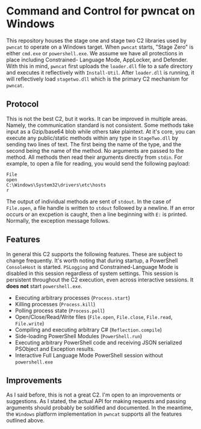 # Command and Control for pwncat on Windows

This repository houses the stage one and stage two C2 libraries used by `pwncat` to
operate on a Windows target. When `pwncat` starts, "Stage Zero" is either `cmd.exe`
or `powershell.exe`. We assume we have all protections in place including Constrained-
Language Mode, AppLocker, and Defender. With this in mind, `pwncat` first uploads the
`loader.dll` file to a safe directory and executes it reflectively with `Install-Util`.
After `loader.dll` is running, it will reflectively load `stagetwo.dll` which is the 
primary C2 mechanism for `pwncat`.

## Protocol

This is not the best C2, but it works. It can be improved in multiple areas. Namely,
the communication standard is not consistent. Some methods take input as a Gzip/base64
blob while others take plaintext. At it's core, you can execute any public/static methods
within any type in `StageTwo.dll` by sending two lines of text. The first being the name
of the type, and the second being the name of the method. No arguments are passed to the
method. All methods then read their arguments directly from `stdin`. For example, to open
a file for reading, you would send the following payload:

```
File
open
C:\Windows\System32\drivers\etc\hosts
r
```

The output of individual methods are sent of `stdout`. In the case of `File.open`, a file
handle is written to `stdout` followed by a newline. If an error occurs or an excpetion is
caught, then a line beginning with `E:` is printed. Normally, the exception message follows.

## Features

In general this C2 supports the following features. These are subject to change frequently.
It's worth noting that during startup, a PowerShell `ConsoleHost` is started. `PSLogging` and
Constrained-Language Mode is disabled in this session regardless of system settings. This session
is persistent throughout the C2 execution, even across interactive sessions. It **does not** start
`powershell.exe`.

- Executing arbitrary processes (`Process.start`)
- Killing processes (`Process.kill`)
- Polling process state (`Process.poll`)
- Open/Close/Read/Write files (`File.open`, `File.close`, `File.read`, `File.write`)
- Compiling and executing arbitrary C# (`Reflection.compile`)
- Side-loading PowerShell Modules (`PowerShell.run`)
- Executing arbitrary PowerShell code and receiving JSON serialized PSObject and Exception results.
- Interactive Full Language Mode PowerShell session without `powershell.exe`

## Improvements

As I said before, this is not a great C2. I'm open to an improvements or suggestions. As I stated,
the actual API for making requests and passing arguments should probably be soldified and documented.
In the meantime, the `Windows` platform implementation in `pwncat` supports all the features outlined
above.